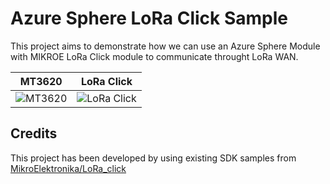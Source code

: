 # Azure Sphere LoRa Click Sample

This project aims to demonstrate how we can use an Azure Sphere Module with MIKROE LoRa Click module to communicate throught LoRa WAN.

MT3620 | LoRa Click
------ | ------
![MT3620](https://kbeaugrandblog.files.wordpress.com/2020/12/azurespherekit_angle2.png?w=800)  | ![LoRa Click](https://cdn1-shop.mikroe.com/img/product/lora-rf-click/lora-rf-click-large_default-2.jpg)  

## Credits

This project has been developed by using existing SDK samples from [MikroElektronika/LoRa_click](https://github.com/MikroElektronika/LoRa_click)
